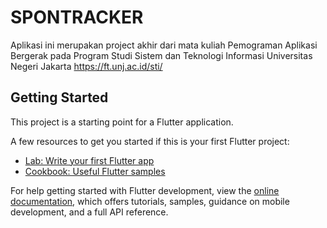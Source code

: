 # SPONTRACKER

Aplikasi ini merupakan project akhir dari mata kuliah Pemograman Aplikasi Bergerak pada Program Studi Sistem dan Teknologi Informasi Universitas Negeri Jakarta
https://ft.unj.ac.id/sti/

## Getting Started

This project is a starting point for a Flutter application.

A few resources to get you started if this is your first Flutter project:

- [Lab: Write your first Flutter app](https://docs.flutter.dev/get-started/codelab)
- [Cookbook: Useful Flutter samples](https://docs.flutter.dev/cookbook)

For help getting started with Flutter development, view the
[online documentation](https://docs.flutter.dev/), which offers tutorials,
samples, guidance on mobile development, and a full API reference.
